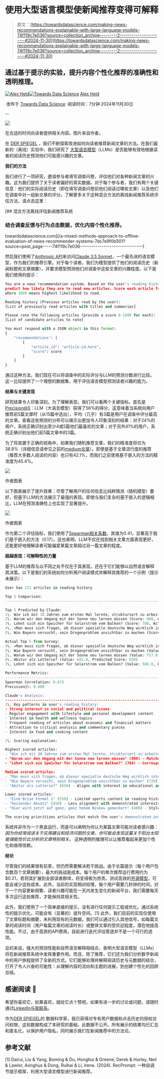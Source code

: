 # 使用大型语言模型使新闻推荐变得可解释

> 原文：[https://towardsdatascience.com/making-news-recommendations-explainable-with-large-language-models-74f119c7e036?source=collection_archive---------2-----------------------#2024-11-30](https://towardsdatascience.com/making-news-recommendations-explainable-with-large-language-models-74f119c7e036?source=collection_archive---------2-----------------------#2024-11-30)

## 通过基于提示的实验，提升内容个性化推荐的准确性和透明推理。

[](https://medium.com/@helloheld?source=post_page---byline--74f119c7e036--------------------------------)[![Alex Held](../Images/be76f042807c4816944531780d14a73d.png)](https://medium.com/@helloheld?source=post_page---byline--74f119c7e036--------------------------------)[](https://towardsdatascience.com/?source=post_page---byline--74f119c7e036--------------------------------)[![Towards Data Science](../Images/a6ff2676ffcc0c7aad8aaf1d79379785.png)](https://towardsdatascience.com/?source=post_page---byline--74f119c7e036--------------------------------) [Alex Held](https://medium.com/@helloheld?source=post_page---byline--74f119c7e036--------------------------------)

·发布于 [Towards Data Science](https://towardsdatascience.com/?source=post_page---byline--74f119c7e036--------------------------------) ·阅读时间：7分钟·2024年11月30日

--

![](../Images/ff1026c0fe89bf7dceb16a6d47f1dc3f.png)

在合适的时间向读者提供相关内容。图片来自作者。

在 [DER SPIEGEL](https://www.spiegel.de/) ，我们不断探索改进如何向读者推荐新闻文章的方法。在我们最新的（离线）实验中，我们研究了 [大型语言模型](https://vickiboykis.com/what_are_embeddings/)（LLMs）是否能够有效地根据读者的阅读历史预测他们可能感兴趣的文章。

**我们的方法**

我们进行了一项研究，邀请参与者填写调查问卷，评估他们对各种新闻文章的兴趣。这为我们提供了关于读者偏好的真实数据。对于每个参与者，我们有两个关键信息：他们的实际阅读历史（即在填写调查问卷前他们阅读过哪些文章）以及他们在调查中对一组新文章的评分。了解更多关于这种混合方法的离线新闻推荐系统评估方法，请点击这里：

[](/a-mixed-methods-approach-to-offline-evaluation-of-news-recommender-systems-7dc7e9f0b501?source=post_page-----74f119c7e036--------------------------------) [## 混合方法离线评估新闻推荐系统

### 结合调查反馈与行为点击数据，优化内容个性化推荐。

towardsdatascience.com](/a-mixed-methods-approach-to-offline-evaluation-of-news-recommender-systems-7dc7e9f0b501?source=post_page-----74f119c7e036--------------------------------)

然后我们使用了[Anthropic API](https://github.com/anthropics/anthropic-sdk-python)来访问[Claude 3.5 Sonnet](https://www.anthropic.com/news/claude-3-5-sonnet)，一个最先进的语言模型，作为我们的推荐引擎。对于每个读者，我们为模型提供了他们的阅读历史（新闻标题和文章摘要），并要求模型预测他们对调查中这些文章的兴趣程度。以下是我们使用的提示：

```py
You are a news recommendation system. Based on the user's reading history, 
predict how likely they are to read new articles. Score each article from 0 to 1000, 
where 1000 means highest likelihood to read.

Reading history (Previous articles read by the user):
[List of previously read articles with titles and summaries]

Please rate the following articles (provide a score 0-1000 for each):
[List of candidate articles to rate]

You must respond with a JSON object in this format:
{
    "recommendations": [
        {
            "article_id": "article-id-here",
            "score": score
        }
    ]
}
```

通过这种方法，我们现在可以将调查中的实际评分与LLM的预测分数进行比较。这一比较提供了一个理想的数据集，用于评估语言模型预测读者兴趣的能力。

**结果与关键发现**

研究结果令人印象深刻。为了理解表现，我们可以看两个关键指标。首先是[Precision@5](https://www.evidentlyai.com/ranking-metrics/precision-recall-at-k)：LLM（大语言模型）获得了56%的得分，这意味着当系统向用户推荐前5篇文章时（从15篇中选出），平均（几乎）有3篇是用户在调查中评分最高的文章。查看这些预测的分布可以揭示出更加令人印象深刻的结果：对于24%的用户，系统正确识别出至少4或5篇他们最喜欢的文章；对于另外41%的用户，系统正确识别出他们前5篇文章中的3篇。

为了将其置于正确的视角中，如果我们随机推荐文章，我们的精准度将仅为38.8%（详细信息请参见之前的[medium文章](https://medium.com/towards-data-science/a-mixed-methods-approach-to-offline-evaluation-of-news-recommender-systems-7dc7e9f0b501)）。即使是基于文章流行度的推荐（推荐大多数人阅读的内容）也只有42.1%，而我们之前使用基于嵌入的方法的精准度为45.4%。

![](../Images/73b93682f37bf1eb4cdc35c9c5a9c262.png)

作者图表

以下图表展示了提升效果：尽管了解用户的任何信息比纯粹猜测（随机模型）要好，但基于LLM的方法展示了最强的表现。即使与我们复杂的基于嵌入的逻辑相比，LLM在预测准确性上也实现了显著提升。

![](../Images/944e6bf25ecad03090641f39d1448a3b.png)

作者图表

作为第二个评估指标，我们使用了[Spearman相关系数](https://docs.scipy.org/doc/scipy/reference/generated/scipy.stats.spearmanr.html)。其值为0.41，显著高于我们基于嵌入的方法（0.17）。这也表明，LLM不仅在找到相关文章方面表现更好，还能更好地理解读者可能偏爱某篇文章超过另一篇文章的程度。

**超越表现：可解释性的力量**

基于LLM的推荐与众不同之处不仅在于其表现，还在于它们能够以自然语言解释其决策。以下是我们的系统如何分析用户阅读模式并解释其推荐的一个示例（提示未展示）：

```py
User has 221 articles in reading history

Top 5 Comparison:
--------------------------------------------------------------------------------

Top 5 Predicted by Claude:
1\. Wie ich mit 38 Jahren zum ersten Mal lernte, strukturiert zu arbeiten (Score: 850, Actual Value: 253.0)
2\. Warum wir den Umgang mit der Sonne neu lernen müssen (Score: 800, Actual Value: 757.0)
3\. Lohnt sich ein Speicher für Solarstrom vom Balkon? (Score: 780, Actual Value: 586.0)
4\. »Man muss sich fragen, ob dieser spezielle deutsche Weg wirklich intelligent ist« (Score: 750, Actual Value: 797.0)
5\. Wie Bayern versucht, sein Drogenproblem unsichtbar zu machen (Score: 720, Actual Value: 766.0)

Actual Top 5 from Survey:
4\. »Man muss sich fragen, ob dieser spezielle deutsche Weg wirklich intelligent ist« (Value: 797.0, Predicted Score: 750)
5\. Wie Bayern versucht, sein Drogenproblem unsichtbar zu machen (Value: 766.0, Predicted Score: 720)
2\. Warum wir den Umgang mit der Sonne neu lernen müssen (Value: 757.0, Predicted Score: 800)
6\. Abitur als Lotterie? (Value: 601.0, Predicted Score: 650)
3\. Lohnt sich ein Speicher für Solarstrom vom Balkon? (Value: 586.0, Predicted Score: 780)

Performance Metrics:
--------------------------------------------------------------------------------
Spearman Correlation: 0.673
Precision@5: 0.800

Claude's Analysis:
--------------------------------------------------------------------------------
1\. Key patterns in user's reading history:
- Strong interest in social and political issues
- Regular engagement with lifestyle and personal development content
- Interest in health and wellness topics
- Frequent reading of articles about economic and financial matters
- Attraction to critical analysis and commentary pieces
- Interest in food and cooking content

2\. Scoring explanation:

Highest scored articles:
- "Wie ich mit 38 Jahren zum ersten Mal lernte, strukturiert zu arbeiten" (850) - Aligns with the user's interest in personal development and lifestyle content
- "Warum wir den Umgang mit der Sonne neu lernen müssen" (800) - Matches interest in health and wellness topics
- "Lohnt sich ein Speicher für Solarstrom vom Balkon?" (780) - Corresponds to interest in practical advice and economic considerations

Medium scored articles:
- "Man muss sich fragen, ob dieser spezielle deutsche Weg wirklich intelligent ist" (750) - Fits pattern of interest in political commentary
- "Wie Bayern versucht, sein Drogenproblem unsichtbar zu machen" (720) - Matches interest in social issues and critical reporting
- "Abitur als Lotterie?" (650) - Aligns with interest in educational and social topics

Lower scored articles:
- "Eine Brise Formel 1" (550) - Limited sports content in reading history
- "Reizender Absatz" (450) - Less alignment with demonstrated interests
- "Hier wird jetzt auf ganz, ganz hohem Niveau gemeckert" (400) - Style and topic less aligned with user preferences

The scoring prioritizes articles that match the user's demonstrated interests in social issues, practical advice, and critical analysis while giving lower scores to sports and lighter content that appears less frequently in their reading history.
```

系统并非作为一个黑盒运行，而是可以阐明为何认为某篇文章可能对读者感兴趣：*因为你经常阅读关于实用建议和经济问题的文章，你可能会发现这篇关于阳台太阳能储能性价比分析的文章特别相关。* 这种透明的推理可以让推荐看起来更加个性化和值得信赖。

**结论**

尽管我们的结果很有前景，但仍然需要解决若干挑战。由于长篇提示（每个用户包含数百个文章摘要），最大的挑战是成本。每个用户的单次推荐运行费用约为$0.21，若将其扩展到全部读者群体，将变得极为昂贵。测试高效的[开源模型](https://ai.meta.com/blog/meta-llama-3-1/)，可能会减少这些成本。此外，当前的实现相对较慢，每个用户需要几秒钟的时间。对于一个内容更新频繁、读者兴趣可能在一天内发生变化的新闻平台，我们需要每天多次运行这些推荐，才能保持其相关性。

此外，我们使用了一个简单直接的提示，没有进行任何提示工程或优化。通过系统性的提示优化，可能会有（显著的）提升空间。[1] 此外，我们目前的实现仅使用了文章标题和摘要，未利用现有的元数据。我们可以通过引入其他信号，如每篇文章的阅读时间（用户每篇文章的阅读时长）或整体文章的受欢迎程度，潜在地提高性能。不过，由于高昂的API费用，目前进行迭代评估管道并不是一个可行的选项。

总的来说，强大的预测性能和自然语言解释相结合，表明大型语言模型（LLMs）将在新闻推荐系统中发挥重要作用。而且，除了推荐，它们还为我们分析数字新闻中的用户旅程提供了全新的方式。它们能够处理并解释阅读历史与元数据的结合，打开了令人兴奋的可能性：从理解内容的流向和主题的进展，到创建个性化的回顾总结。

## **感谢阅读 🙏**

希望你喜欢它，如果喜欢，就给它点个赞吧。如果有进一步的讨论或问题，请随时通过[LinkedIn与我联系](https://www.linkedin.com/in/alex-held-1193b9234/)。

作为[DER SPIEGEL](https://www.spiegel.de/)的 数据科学家，我已获得对专有用户数据和点击历史的授权访问权限，这些数据构成了本研究的基础。此数据不公开。所有展示的结果均已汇总和匿名化，以保护用户隐私，同时展示我们在新闻推荐中的方法论。

## 参考文献

[1] Dairui, Liu & Yang, Boming & Du, Honghui & Greene, Derek & Hurley, Neil & Lawlor, Aonghus & Dong, Ruihai & Li, Irene. (2024). RecPrompt: 一种自调节提示框架，利用大型语言模型进行新闻推荐。
